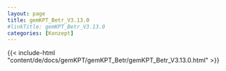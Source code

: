 ```yaml
---
layout: page
title: gemKPT_Betr_V3.13.0
#linkTitle: gemKPT_Betr_V3.13.0
categories: [Konzept]
---
```

{{< include-html "content/de/docs/gemKPT/gemKPT_Betr/gemKPT_Betr_V3.13.0.html" >}}